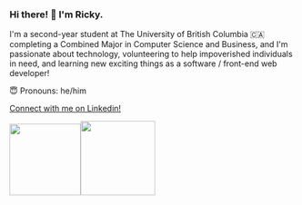 ### Hi there! 👋 I'm Ricky.

I'm a second-year student at The University of British Columbia 🇨🇦 completing a Combined Major in Computer Science and Business, and I'm passionate about technology, volunteering to help impoverished individuals in need, and learning new exciting things as a software / front-end web developer!

😇 Pronouns: he/him

[Connect with me on Linkedin!](https://www.linkedin.com/in/rickylai248/ "Ricky Lai Linkedin")

<a> <img height="125.3px" src="https://github-readme-stats.vercel.app/api?username=rickylai248&hide_title=true&hide_border=true&show_icons=true&include_all_commits=true&count_private=true&line_height=21&hide=issues&text_color=000&icon_color=000&bg_color=0&theme=graywhite" /><!-- wi*quL3fcV --><img height="130.3px" src="https://github-readme-stats.vercel.app/api/top-langs/?username=rickylai248&hide=html&hide_title=true&hide_border=true&layout=compact&langs_count=8&exclude_repo=comp426&text_color=000&icon_color=fff&bg_color=r=0,ea6161&theme=graywhite" /></a>
<!--
**rickylai248/rickylai248** is a ✨ _special_ ✨ repository because its `README.md` (this file) appears on your GitHub profile. 
{
  "Name": "Ricky Lai"
  "University / Specialization": "UBC Business and Computer Science (BUCS) 2023 ",
  "Position": "Software Developer @Building Blocks + incoming Front-end Web Developer Intern @sunrise international",
  "Location": "Vancouver, Canada",
 }
[![Repos Badge](https://badges.pufler.dev/repos/rickylai248)](https://badges.pufler.dev)
![Anurag's GitHub stats](https://github-readme-stats.vercel.app/api?username=rickylai248&hide=contribs,issues,stars&count_private=true&show_icons=true)
[![Visits Badge](https://badges.pufler.dev/visits/puf17640/git-badges)] (https://badges.pufler.dev) 
